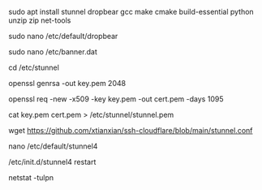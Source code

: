 sudo apt install stunnel dropbear gcc make cmake build-essential python unzip zip net-tools

sudo nano /etc/default/dropbear

sudo nano /etc/banner.dat

cd /etc/stunnel

openssl genrsa -out key.pem 2048

openssl req -new -x509 -key key.pem -out cert.pem -days 1095

cat key.pem cert.pem > /etc/stunnel/stunnel.pem

wget https://github.com/xtianxian/ssh-cloudflare/blob/main/stunnel.conf

nano /etc/default/stunnel4

/etc/init.d/stunnel4 restart

netstat -tulpn
